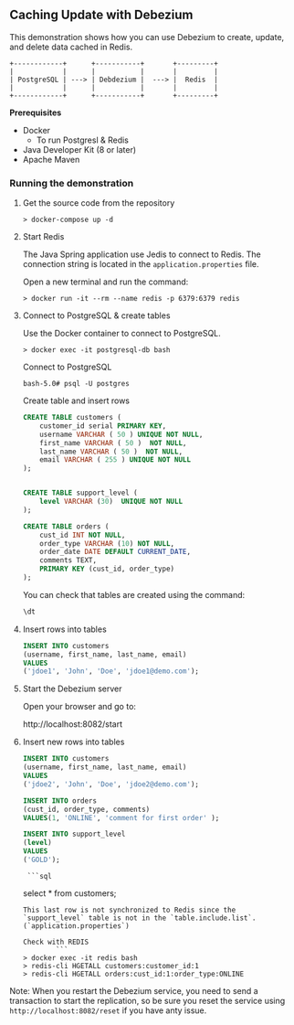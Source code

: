 ## Caching Update with Debezium

This demonstration shows how you can use Debezium to create, update, and delete data cached in Redis.


```
+------------+      +-----------+       +---------+
|            |      |           |       |         |
| PostgreSQL | ---> | Debdezium |  ---> |  Redis  |
|            |      |           |       |         |
+------------+      +-----------+       +---------+
```

**Prerequisites**

* Docker
   * To run Postgresl & Redis
* Java Developer Kit (8 or later)
* Apache Maven

### Running the demonstration

1. Get the source code from the repository

    ```
    > docker-compose up -d
    ```

1. Start Redis

    The Java Spring application use Jedis to connect to Redis. The connection string is located in the `application.properties` file.

    Open a new terminal and run the command:

    ```
    > docker run -it --rm --name redis -p 6379:6379 redis
    ```



1. Connect to PostgreSQL & create tables
    
    Use the Docker container to connect to PostgreSQL.

    ```
    > docker exec -it postgresql-db bash
    ```

    Connect to PostgreSQL
    ```
    bash-5.0# psql -U postgres
    ```

    Create table and insert rows
    
    ```sql
    CREATE TABLE customers (
        customer_id serial PRIMARY KEY,
        username VARCHAR ( 50 ) UNIQUE NOT NULL,
        first_name VARCHAR ( 50 )  NOT NULL,
        last_name VARCHAR ( 50 )  NOT NULL,
        email VARCHAR ( 255 ) UNIQUE NOT NULL
    );


    CREATE TABLE support_level (
        level VARCHAR (30)  UNIQUE NOT NULL
    );

    CREATE TABLE orders (
        cust_id INT NOT NULL,
        order_type VARCHAR (10) NOT NULL,
        order_date DATE DEFAULT CURRENT_DATE,
        comments TEXT,
        PRIMARY KEY (cust_id, order_type)
    );

    ```

    You can check that tables are created using the command:

    ```sql
    \dt
    ```

1. Insert rows into tables

    ```sql 
    INSERT INTO customers
    (username, first_name, last_name, email)
    VALUES
    ('jdoe1', 'John', 'Doe', 'jdoe1@demo.com');
    ```


1. Start the Debezium server

    Open your browser and go to:

    http://localhost:8082/start



1. Insert new rows into tables

    ```sql 
    INSERT INTO customers
    (username, first_name, last_name, email)
    VALUES
    ('jdoe2', 'John', 'Doe', 'jdoe2@demo.com');
    ```


    ```sql 
    INSERT INTO orders
    (cust_id, order_type, comments)
    VALUES(1, 'ONLINE', 'comment for first order' );
    ```

    ```sql
    INSERT INTO support_level
    (level)
    VALUES
    ('GOLD');
    ```
        ```sql
    select * from customers;
    ```
    This last row is not synchronized to Redis since the `support_level` table is not in the `table.include.list`. (`application.properties`)  

    Check with REDIS  
            ```
    > docker exec -it redis bash
    > redis-cli HGETALL customers:customer_id:1
    > redis-cli HGETALL orders:cust_id:1:order_type:ONLINE
    ```

Note: When you restart the Debezium service, you need to send a transaction to start the replication, so be sure you reset the service using `http://localhost:8082/reset` if you have anty issue. 